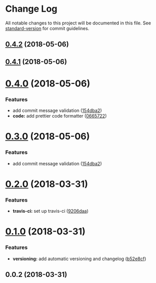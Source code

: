 # Change Log

All notable changes to this project will be documented in this file. See [standard-version](https://github.com/conventional-changelog/standard-version) for commit guidelines.

<a name="0.4.2"></a>

## [0.4.2](https://github.com/adailtonribeiro/ar-error-message/compare/v0.4.1...v0.4.2) (2018-05-06)

<a name="0.4.1"></a>

## [0.4.1](https://github.com/adailtonribeiro/ar-error-message/compare/v0.4.0...v0.4.1) (2018-05-06)

<a name="0.4.0"></a>

# [0.4.0](https://github.com/adailtonribeiro/ar-error-message/compare/v0.2.0...v0.4.0) (2018-05-06)

### Features

* add commit message validation ([154dba2](https://github.com/adailtonribeiro/ar-error-message/commit/154dba2))
* **code:** add prettier code formatter ([0665722](https://github.com/adailtonribeiro/ar-error-message/commit/0665722))

<a name="0.3.0"></a>

# [0.3.0](https://github.com/adailtonribeiro/ar-error-message/compare/v0.2.0...v0.3.0) (2018-05-06)

### Features

* add commit message validation ([154dba2](https://github.com/adailtonribeiro/ar-error-message/commit/154dba2))

<a name="0.2.0"></a>

# [0.2.0](https://github.com/adailtonribeiro/ar-error-message/compare/v0.1.0...v0.2.0) (2018-03-31)

### Features

* **travis-ci:** set up travis-ci ([9206daa](https://github.com/adailtonribeiro/ar-error-message/commit/9206daa))

<a name="0.1.0"></a>

# [0.1.0](https://github.com/adailtonribeiro/ar-error-message/compare/v0.0.2...v0.1.0) (2018-03-31)

### Features

* **versioning:** add automatic versioning and changelog ([b52e8cf](https://github.com/adailtonribeiro/ar-error-message/commit/b52e8cf))

<a name="0.0.2"></a>

## 0.0.2 (2018-03-31)
